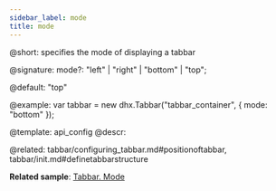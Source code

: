 ```yaml
---
sidebar_label: mode
title: mode
---   
```


@short: specifies the mode of displaying a tabbar

@signature: mode?: "left" | "right" | "bottom" | "top";

@default: "top"

@example: 
var tabbar = new dhx.Tabbar("tabbar_container", {
    mode: "bottom"
});

@template:	api_config
@descr: 

@related: tabbar/configuring_tabbar.md#positionoftabbar,
tabbar/init.md#definetabbarstructure

**Related sample**: [Tabbar. Mode](https://snippet.dhtmlx.com/xq6k0tts)
